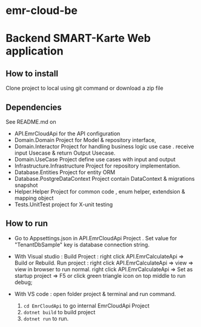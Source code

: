 # emr-cloud-be
# Backend SMART-Karte Web application

## How to install
Clone project to local using git command or download a zip file

## Dependencies
See README.md on 
- API.EmrCloudApi for the API configuration
- Domain.Domain Project for Model & repository interface,
- Domain.Interactor Project for handling business logic use case . receive input Usecase & return Output Usecase.
- Domain.UseCase Project define use cases with input and output
- Infrastructure.Infrastructure Project for repository implementation.
- Database.Entities Project for entity ORM 
- Database.PostgreDataContext Project contain DataContext & migrations snapshot
- Helper.Helper Project for common code , enum helper, extendsion & mapping object
- Tests.UnitTest project for X-unit testing

## How to run
- Go to Appsettings.json in API.EmrCloudApi Project . Set value for "TenantDbSample" key is database connection string.
- With Visual studio : 
Build Project : right click API.EmrCalculateApi => Build or Rebuild.
Run project :
	right click API.EmrCalculateApi => view => view in browser to run normal.
	right click API.EmrCalculateApi => Set as startup project => F5 or click green triangle icon on top middle to run debug;
		
- With VS code :
	open folder project & terminal and run command. 
	1. ```cd EmrCloudApi``` to go internal EmrCloudApi Project
	2. ```dotnet build``` to build project
	3. ```dotnet run``` to run.
